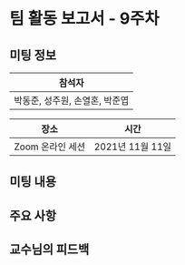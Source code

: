 # 팀 활동 보고서 - 9주차
## 미팅 정보
|참석자|
|-|
|박동준, 성주원, 손열혼, 박준엽|

|장소|시간|
|-|-|
|Zoom 온라인 세션|2021년 11월 11일|

## 미팅 내용

## 주요 사항

## 교수님의 피드백
